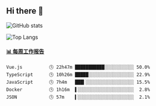 ## Hi there 👋

![GitHub stats](https://github-readme-stats.orilight.top/api?username=orilights)

![Top Langs](https://github-readme-stats.orilight.top/api/top-langs/?username=orilights&layout=compact)

<!-- waka-box start -->
#### <a href="https://gist.github.com/92c8d5b388768c10efcba86e82b7c4fb" target="_blank">📊 每周工作报告</a>
```text
Vue.js          🕓 22h47m ███████████░░░░░░░░░░░ 50.0%
TypeScript      🕓 10h26m █████░░░░░░░░░░░░░░░░░ 22.9%
JavaScript      🕓 7h4m   ███▍░░░░░░░░░░░░░░░░░░ 15.5%
Docker          🕓 1h16m  ▌░░░░░░░░░░░░░░░░░░░░░  2.8%
JSON            🕓 57m    ▍░░░░░░░░░░░░░░░░░░░░░  2.1%
```
<!-- Powered by https://github.com/journey-ad/waka-box-go . -->
<!-- waka-box end -->
